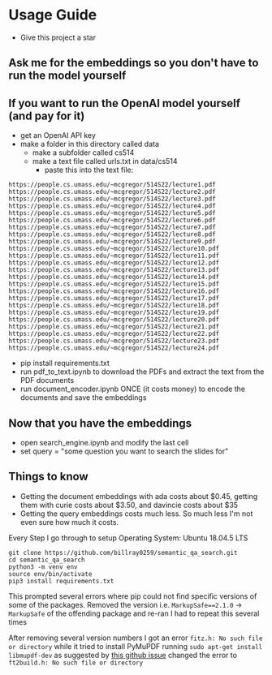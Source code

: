 # Usage Guide

* Give this project a star

## Ask me for the embeddings so you don't have to run the model yourself

## If you want to run the OpenAI model yourself (and pay for it)
* get an OpenAI API key
* make a folder in this directory called data
  * make a subfolder called cs514
  * make a text file called urls.txt in data/cs514
    * paste this into the text file:
```
https://people.cs.umass.edu/~mcgregor/514S22/lecture1.pdf
https://people.cs.umass.edu/~mcgregor/514S22/lecture2.pdf
https://people.cs.umass.edu/~mcgregor/514S22/lecture3.pdf
https://people.cs.umass.edu/~mcgregor/514S22/lecture4.pdf
https://people.cs.umass.edu/~mcgregor/514S22/lecture5.pdf
https://people.cs.umass.edu/~mcgregor/514S22/lecture6.pdf
https://people.cs.umass.edu/~mcgregor/514S22/lecture7.pdf
https://people.cs.umass.edu/~mcgregor/514S22/lecture8.pdf
https://people.cs.umass.edu/~mcgregor/514S22/lecture9.pdf
https://people.cs.umass.edu/~mcgregor/514S22/lecture10.pdf
https://people.cs.umass.edu/~mcgregor/514S22/lecture11.pdf
https://people.cs.umass.edu/~mcgregor/514S22/lecture12.pdf
https://people.cs.umass.edu/~mcgregor/514S22/lecture13.pdf
https://people.cs.umass.edu/~mcgregor/514S22/lecture14.pdf
https://people.cs.umass.edu/~mcgregor/514S22/lecture15.pdf
https://people.cs.umass.edu/~mcgregor/514S22/lecture16.pdf
https://people.cs.umass.edu/~mcgregor/514S22/lecture17.pdf
https://people.cs.umass.edu/~mcgregor/514S22/lecture18.pdf
https://people.cs.umass.edu/~mcgregor/514S22/lecture19.pdf
https://people.cs.umass.edu/~mcgregor/514S22/lecture20.pdf
https://people.cs.umass.edu/~mcgregor/514S22/lecture21.pdf
https://people.cs.umass.edu/~mcgregor/514S22/lecture22.pdf
https://people.cs.umass.edu/~mcgregor/514S22/lecture23.pdf
https://people.cs.umass.edu/~mcgregor/514S22/lecture24.pdf
```
* pip install requirements.txt
* run pdf_to_text.ipynb to download the PDFs and extract the text from the PDF documents
* run document_encoder.ipynb ONCE (it costs money) to encode the documents and save the embeddings

## Now that you have the embeddings
* open search_engine.ipynb and modify the last cell
* set query = "some question you want to search the slides for"

## Things to know
* Getting the document embeddings with ada costs about $0.45, getting them with curie costs about $3.50, and davincie costs about $35
* Getting the query embeddings costs much less. So much less I'm not even sure how much it costs.



Every Step I go through to setup
Operating System: Ubuntu 18.04.5 LTS

```
git clone https://github.com/billray0259/semantic_qa_search.git
cd semantic_qa_search
python3 -m venv env
source env/bin/activate
pip3 install requirements.txt
```
This prompted several errors where pip could not find specific versions of some of the packages.
Removed the version i.e. `MarkupSafe==2.1.0` -> `MarkupSafe` of the offending package and re-ran
I had to repeat this several times

After removing several version numbers I got an error `fitz.h: No such file or directory` while it tried to install PyMuPDF
running `sudo apt-get install libmupdf-dev` as suggested by [this github issue](https://github.com/pymupdf/PyMuPDF/issues/78) changed the error to `ft2build.h: No such file or directory`


